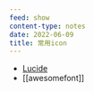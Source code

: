 ```yaml
---
feed: show
content-type: notes
date: 2022-06-09
title: 常用icon
---
```

- [Lucide](https://lucide.dev/)
- [[awesomefont]]
